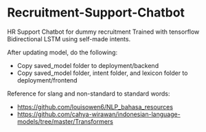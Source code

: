 # Recruitment-Support-Chatbot
HR Support Chatbot for dummy recruitment
Trained with tensorflow Bidirectional LSTM using self-made intents.

After updating model, do the following:
- Copy saved_model folder to deployment/backend
- Copy saved_model folder, intent folder, and lexicon folder to deployment/frontend

Reference for slang and non-standard to standard words:
- https://github.com/louisowen6/NLP_bahasa_resources
- https://github.com/cahya-wirawan/indonesian-language-models/tree/master/Transformers
